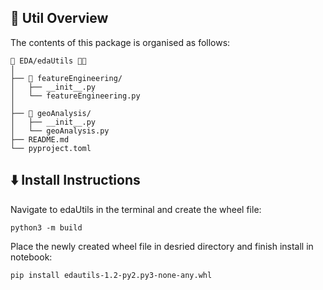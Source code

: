 <!-- REPOSITORY STRUCTURE -->
<h2 id="Util-Structure"> 🌵 Util Overview</h2>

The contents of this package is organised as follows:

    📂 EDA/edaUtils 📍⛳
    │
    ├── 📂 featureEngineering/
    │   ├── __init__.py 
    │   └── featureEngineering.py
    │
    ├── 📂 geoAnalysis/
    │   ├── __init__.py        
    │   └── geoAnalysis.py
    ├── README.md
    └── pyproject.toml

<h2 id="Install-Instructions"> ⬇️ Install Instructions</h2>

Navigate to edaUtils in the terminal and create the wheel file:

```console
python3 -m build
```

Place the newly created wheel file in desried directory and finish install in notebook:

```console
pip install edautils-1.2-py2.py3-none-any.whl
```
